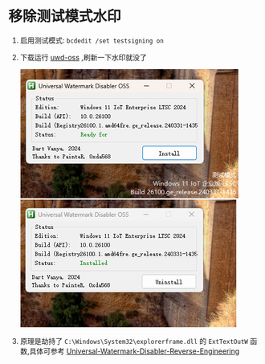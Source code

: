 # 移除测试模式水印
1. 启用测试模式: `bcdedit /set testsigning on`
2. 下载运行 [uwd-oss](https://github.com/0xda568/uwd-oss) ,刷新一下水印就没了

    ![](./1.png) ![](./2.png)
3. 原理是劫持了 `C:\Windows\System32\explorerframe.dll` 的 `ExtTextOutW` 函数,具体可参考 [Universal-Watermark-Disabler-Reverse-Engineering](https://github.com/0xda568/Universal-Watermark-Disabler-Reverse-Engineering)